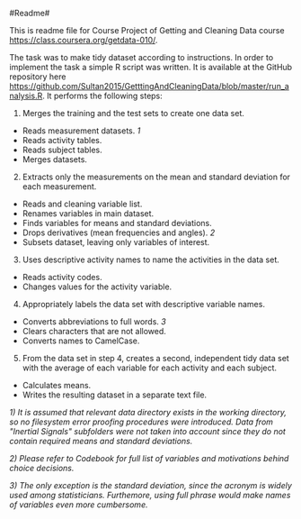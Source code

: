 #Readme#

This is readme file for Course Project of Getting and Cleaning Data course <https://class.coursera.org/getdata-010/>.

The task was to make tidy dataset according to instructions. In order to implement the task a simple R script was written. It is available at the GitHub repository here <https://github.com/Sultan2015/GetttingAndCleaningData/blob/master/run_analysis.R>. It performs the following steps:

1. Merges the training and the test sets to create one data set.
+ Reads measurement datasets. *1*
+ Reads activity tables.
+ Reads subject tables.
+ Merges datasets.
2. Extracts only the measurements on the mean and standard deviation for each measurement.
+ Reads and cleaning variable list.
+ Renames variables in main dataset.
+ Finds variables for means and standard deviations.
+ Drops derivatives (mean frequencies and angles). *2*
+ Subsets dataset, leaving only variables of interest.
3. Uses descriptive activity names to name the activities in the data set.
+ Reads activity codes.
+ Changes values for the activity variable.
4. Appropriately labels the data set with descriptive variable names.
+ Converts abbreviations to full words. *3*
+ Clears characters that are not allowed.
+ Converts names to CamelCase.
5. From the data set in step 4, creates a second, independent tidy data set with the average of each variable for each activity and each subject.
+ Calculates means.
+ Writes the resulting dataset in a separate text file.

*1) It is assumed that relevant data directory exists in the working directory, so no filesystem error proofing procedures were introduced. Data from "Inertial Signals" subfolders were not taken into account since they do not contain required means and standard deviations.*

*2) Please refer to Codebook for full list of variables and motivations behind choice decisions.*

*3) The only exception is the standard deviation, since the acronym is widely used among statisticians. Furthemore, using full phrase would make names of variables even more cumbersome.*